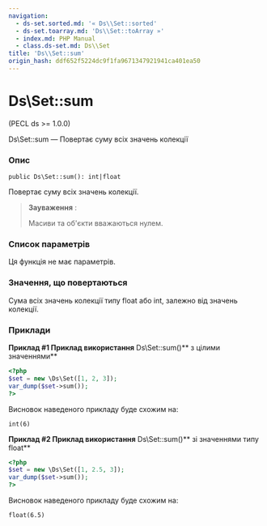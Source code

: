 ```yaml
---
navigation:
  - ds-set.sorted.md: '« Ds\\Set::sorted'
  - ds-set.toarray.md: 'Ds\\Set::toArray »'
  - index.md: PHP Manual
  - class.ds-set.md: Ds\\Set
title: 'Ds\\Set::sum'
origin_hash: ddf652f5224dc9f1fa9671347921941ca401ea50
---
```

# Ds\\Set::sum

(PECL ds >= 1.0.0)

Ds\\Set::sum — Повертає суму всіх значень колекції

### Опис

```methodsynopsis
public Ds\Set::sum(): int|float
```

Повертає суму всіх значень колекції.

> **Зауваження** :
> 
> Масиви та об'єкти вважаються нулем.

### Список параметрів

Ця функція не має параметрів.

### Значення, що повертаються

Сума всіх значень колекції типу float або int, залежно від значень колекції.

### Приклади

**Приклад #1 Приклад використання** Ds\\Set::sum()\*\* з цілими значеннями\*\*

```php
<?php
$set = new \Ds\Set([1, 2, 3]);
var_dump($set->sum());
?>
```

Висновок наведеного прикладу буде схожим на:

```
int(6)
```

**Приклад #2 Приклад використання** Ds\\Set::sum()\*\* зі значеннями типу float\*\*

```php
<?php
$set = new \Ds\Set([1, 2.5, 3]);
var_dump($set->sum());
?>
```

Висновок наведеного прикладу буде схожим на:

```
float(6.5)
```
